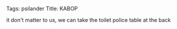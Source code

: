 Tags: psilander
Title: KABOP
  
it don't matter to us, we can take the toilet police table at the back